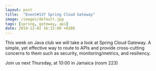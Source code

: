 ```yaml
---
layout: post
title:  "Event#137 Spring Cloud Gateway"
image: /images/default.jpg
tags: [spring, gateway, api]
date: 2019-12-02 16:15:00 +0200
---
```


This week on Java club we will take a look at Spring Cloud Gateway. A simple, yet effective way to route to APIs and provide cross-cutting concerns to them such as security, monitoring/metrics, and resiliency.[]()

Join us next Thursday, at 10:00 in Jamaica (room 223)